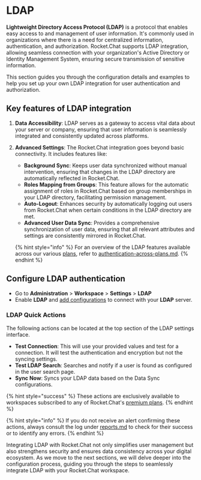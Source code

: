 # LDAP

**Lightweight Directory Access Protocol (LDAP)** is a protocol that enables easy access to and management of user information. It's commonly used in organizations where there is a need for centralized information, authentication, and authorization. Rocket.Chat supports LDAP integration, allowing seamless connection with your organization's Active Directory or Identity Management System, ensuring secure transmission of sensitive information.&#x20;

This section guides you through the configuration details and examples to help you set up your own LDAP integration for user authentication and authorization.

## **Key features of LDAP integration**

1. **Data Accessibility**: LDAP serves as a gateway to access vital data about your server or company, ensuring that user information is seamlessly integrated and consistently updated across platforms.
2.  **Advanced Settings**: The Rocket.Chat integration goes beyond basic connectivity. It includes features like:

    * **Background Sync**: Keeps user data synchronized without manual intervention, ensuring that changes in the LDAP directory are automatically reflected in Rocket.Chat.
    * **Roles Mapping from Groups**: This feature allows for the automatic assignment of roles in Rocket.Chat based on group memberships in your LDAP directory, facilitating permission management.
    * **Auto-Logout**: Enhances security by automatically logging out users from Rocket.Chat when certain conditions in the LDAP directory are met.
    * **Advanced User Data Sync**: Provides a comprehensive synchronization of user data, ensuring that all relevant attributes and settings are consistently mirrored in Rocket.Chat.



    {% hint style="info" %}
    For an overview of the LDAP features available across our various [plans](../../../readme/our-plans.md), refer to [authentication-across-plans.md](../authentication-across-plans.md "mention").
    {% endhint %}



## Configure LDAP authentication

* Go to **Administration** > **Workspace** > **Settings** > **LDAP**
* Enable **LDAP** and [add configurations](configure-ldap-connection.md) to connect with your **LDAP** server.&#x20;

### LDAP Quick Actions

The following actions can be located at the top section of the LDAP settings interface.

* **Test Connection**: This will use your provided values and test for a connection. It will test the authentication and encryption but not the syncing settings.
* **Test LDAP Search**: Searches and notify if a user is found as configured in the user search page.
* **Sync Now**: Syncs your LDAP data based on the Data Sync configurations.

{% hint style="success" %}
These actions are exclusively available to workspaces subscribed to any of Rocket.Chat's [premium plans](../../../readme/our-plans.md).
{% endhint %}

{% hint style="info" %}
If you do not receive an alert confirming these actions, always consult the log under [reports.md](../../workspace-administration/reports.md "mention") to check for their success or to identify any errors.&#x20;
{% endhint %}

Integrating LDAP with Rocket.Chat not only simplifies user management but also strengthens security and ensures data consistency across your digital ecosystem. As we move to the next sections, we will delve deeper into the configuration process, guiding you through the steps to seamlessly integrate LDAP with your Rocket.Chat workspace.



